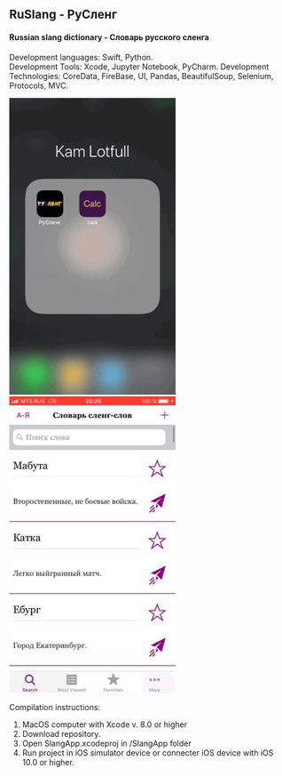 **RuSlang - РуСленг**
---
#### Russian slang dictionary - Словарь русского сленга
Development languages: Swift, Python. <br>
Development Tools: Xcode, Jupyter Notebook, PyCharm.
Development Technologies: CoreData, FireBase, UI, Pandas, BeautifulSoup, Selenium, Protocols, MVC.


<img src="https://raw.githubusercontent.com/Lotfull/RuSlang-app/master/ScreenGifs/Image-2.gif" alt="Word Detail Screen" width="300"> <img src="https://raw.githubusercontent.com/Lotfull/RuSlang-app/master/ScreenGifs/Image-3.gif" alt="Main Screen" width="300">


Compilation instructions: <br>
1. MacOS computer with Xcode v. 8.0 or higher <br>
2. Download repository. <br>
3. Open SlangApp.xcodeproj in /SlangApp folder <br>
4. Run project in iOS simulator device or connecter iOS device with iOS 10.0 or higher.


